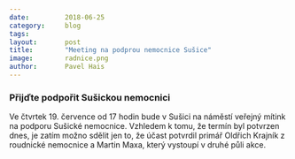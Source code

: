 ```yaml
---
date:         2018-06-25
category:     blog
tags:         
layout:       post
title:        "Meeting na podprou nemocnice Sušice" 
image:        radnice.png
author:       Pavel Hais
---
```


### Přijďte podpořit Sušickou nemocnici

Ve čtvrtek 19. července od 17 hodin bude v Sušici na náměstí veřejný mítink na podporu Sušické nemocnice. Vzhledem k tomu, že termín byl potvrzen dnes, je zatím možno sdělit jen to, že účast potvrdil primář Oldřich Krajník z roudnické nemocnice a Martin Maxa, který vystoupí v druhé půli akce. 